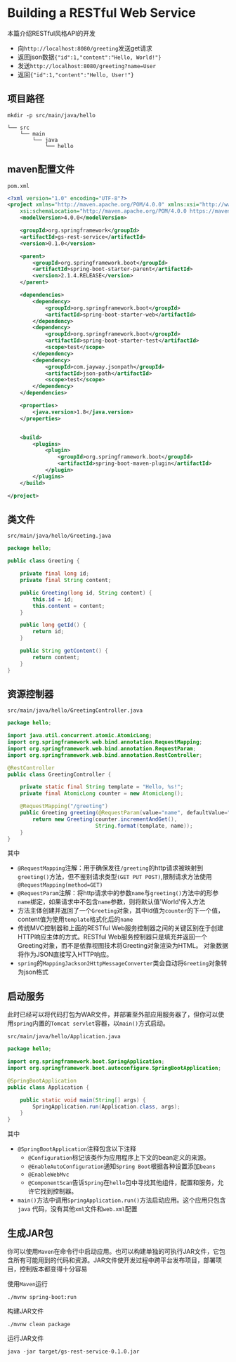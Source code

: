 # Building a RESTful Web Service

本篇介绍RESTful风格API的开发
- 向`http://localhost:8080/greeting`发送get请求
- 返回json数据`{"id":1,"content":"Hello, World!"}`
- 发送`http://localhost:8080/greeting?name=User`
- 返回`{"id":1,"content":"Hello, User!"}`

## 项目路径
`mkdir -p src/main/java/hello`
```shell
└── src
    └── main
        └── java
            └── hello
```
## maven配置文件
`pom.xml`
```xml
<?xml version="1.0" encoding="UTF-8"?>
<project xmlns="http://maven.apache.org/POM/4.0.0" xmlns:xsi="http://www.w3.org/2001/XMLSchema-instance"
    xsi:schemaLocation="http://maven.apache.org/POM/4.0.0 https://maven.apache.org/xsd/maven-4.0.0.xsd">
    <modelVersion>4.0.0</modelVersion>

    <groupId>org.springframework</groupId>
    <artifactId>gs-rest-service</artifactId>
    <version>0.1.0</version>

    <parent>
        <groupId>org.springframework.boot</groupId>
        <artifactId>spring-boot-starter-parent</artifactId>
        <version>2.1.4.RELEASE</version>
    </parent>

    <dependencies>
        <dependency>
            <groupId>org.springframework.boot</groupId>
            <artifactId>spring-boot-starter-web</artifactId>
        </dependency>
        <dependency>
            <groupId>org.springframework.boot</groupId>
            <artifactId>spring-boot-starter-test</artifactId>
            <scope>test</scope>
        </dependency>
        <dependency>
            <groupId>com.jayway.jsonpath</groupId>
            <artifactId>json-path</artifactId>
            <scope>test</scope>
        </dependency>
    </dependencies>

    <properties>
        <java.version>1.8</java.version>
    </properties>


    <build>
        <plugins>
            <plugin>
                <groupId>org.springframework.boot</groupId>
                <artifactId>spring-boot-maven-plugin</artifactId>
            </plugin>
        </plugins>
    </build>

</project>
```

## 类文件
`src/main/java/hello/Greeting.java`
```java
package hello;

public class Greeting {

    private final long id;
    private final String content;

    public Greeting(long id, String content) {
        this.id = id;
        this.content = content;
    }

    public long getId() {
        return id;
    }

    public String getContent() {
        return content;
    }
}
```

## 资源控制器
`src/main/java/hello/GreetingController.java`
```java
package hello;

import java.util.concurrent.atomic.AtomicLong;
import org.springframework.web.bind.annotation.RequestMapping;
import org.springframework.web.bind.annotation.RequestParam;
import org.springframework.web.bind.annotation.RestController;

@RestController
public class GreetingController {

    private static final String template = "Hello, %s!";
    private final AtomicLong counter = new AtomicLong();

    @RequestMapping("/greeting")
    public Greeting greeting(@RequestParam(value="name", defaultValue="World") String name) {
        return new Greeting(counter.incrementAndGet(),
                            String.format(template, name));
    }
}
```
其中
- `@RequestMapping`注解：用于确保发往`/greeting`的http请求被映射到`greeting()`方法，但不鉴别请求类型`(GET PUT POST)`,限制请求方法使用 `@RequestMapping(method=GET)`
- `@RequestParam`注解：将http请求中的参数`name`与`greeting()`方法中的形参`name`绑定，如果请求中不包含`name`参数，则将默认值'World'传入方法
- 方法主体创建并返回了一个`Greeting`对象，其中id值为`counter`的下一个值，content值为使用`template`格式化后的`name`
- 传统MVC控制器和上面的RESTful Web服务控制器之间的关键区别在于创建HTTP响应主体的方式。RESTful Web服务控制器只是填充并返回一个Greeting对象，而不是依靠视图技术将Greeting对象渲染为HTML。 对象数据将作为JSON直接写入HTTP响应。
- `spring`的`MappingJackson2HttpMessageConverter`类会自动将`Greeting`对象转为json格式

## 启动服务
此时已经可以将代码打包为WAR文件，并部署至外部应用服务器了，但你可以使用`spring`内置的`Tomcat servlet`容器，以`main()`方式启动。

`src/main/java/hello/Application.java`
```java
package hello;

import org.springframework.boot.SpringApplication;
import org.springframework.boot.autoconfigure.SpringBootApplication;

@SpringBootApplication
public class Application {

    public static void main(String[] args) {
        SpringApplication.run(Application.class, args);
    }
}
```
其中
- `@SpringBootApplication`注释包含以下注释
  - `@Configuration`标记该类作为应用程序上下文的bean定义的来源。
  - `@EnableAutoConfiguration`通知`Spring Boot`根据各种设置添加`beans`
  - `@EnableWebMvc`
  - `@ComponentScan`告诉`Spring`在`hello`包中寻找其他组件，配置和服务，允许它找到控制器。
- `main()`方法中调用`SpringApplication.run()`方法启动应用。这个应用只包含 `java` 代码，没有其他`xml`文件和`web.xml`配置

## 生成JAR包
你可以使用`Maven`在命令行中启动应用。也可以构建单独的可执行JAR文件，它包含所有可能用到的代码和资源。JAR文件使开发过程中跨平台发布项目，部署项目，控制版本都变得十分容易

使用`Maven`运行
```shell
./mvnw spring-boot:run
```
构建JAR文件
```shell
./mvnw clean package
```
运行JAR文件
```shell
java -jar target/gs-rest-service-0.1.0.jar
```











